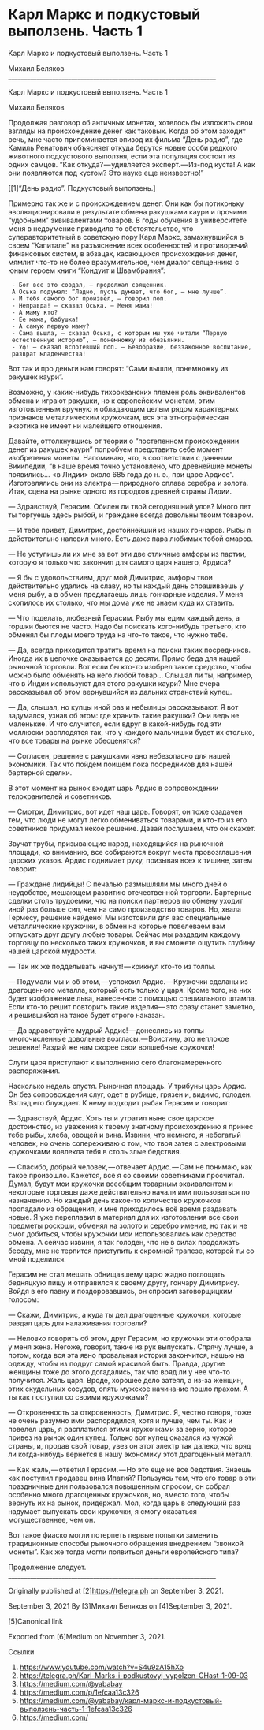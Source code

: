 #  Карл Маркс и подкустовый выползень. Часть 1
 Карл Маркс и подкустовый выползень. Часть 1

   Михаил Беляков
     __________________________________________________________________

Карл Маркс и подкустовый выползень. Часть 1

   Михаил Беляков

   Продолжая разговор об античных монетах, хотелось бы изложить свои
   взгляды на происхождение денег как таковых. Когда об этом заходит речь,
   мне часто припоминается эпизод их фильма “День радио”, где Камиль
   Ренатович объясняет откуда берутся новые особи редкого животного
   подкустового выползня, если эта популяция состоит из одних самцов. “Как
   откуда? — удивляется эксперт. — Из-под куста! А как они появляются под
   кустом? Это науке еще неизвестно!”

   [[1]“День радио”. Подкустовый выползень.]

   Примерно так же и с происхождением денег. Они как бы потихоньку
   эволюционировали в результате обмена ракушками каури и прочими
   “удобными” эквивалентами товаров. В годы обучения в университете меня в
   недоумение приводило то обстоятельство, что суперавторитетный в
   советскую пору Карл Маркс, замахнувшийся в своем “Капитале” на
   разъяснение всех особенностей и противоречий финансовых систем, в
   абзацах, касающихся происхождения денег, мямлит что-то не более
   вразумительное, чем диалог священника с юным героем книги “Кондуит и
   Швамбрания”:

     - Бог все это создал, — продолжал священник.
     А Оська подумал: “Ладно, пусть думает, что бог, — мне лучше”.
     - И тебя самого бог произвел, — говорил поп.
     - Неправда! — сказал Оська. — Меня мама!
     - А маму кто?
     - Ее мама, бабушка!
     - А самую первую маму?
     - Сама вышла, — сказал Оська, с которым мы уже читали “Первую
     естественную историю”, — понемножку из обезьянки.
     - Уф! — сказал вспотевший поп. — Безобразие, беззаконное воспитание,
     разврат младенчества!

   Вот так и про деньги нам говорят: “Сами вышли, понемножку из ракушек
   каури”.

   Возможно, у каких-нибудь тихоокеанских племен роль эквивалентов обмена
   и играют ракушки, но к европейским монетам, этим изготовленным вручную
   и обладающим целым рядом характерных признаков металлическим кружочкам,
   вся эта этнографическая экзотика не имеет ни малейшего отношения.

   Давайте, оттолкнувшись от теории о “постепенном происхождении денег из
   ракушек каури” попробуем представить себе момент изобретения монеты.
   Напоминаю, что, в соответствии с данными Википедии, “в наше время точно
   установлено, что древнейшие монеты появились… <в Лидии> около 685 года
   до н. э., при царе Ардисе”. Изготовлялись они из электра — природного
   сплава серебра и золота. Итак, сцена на рынке одного из городков
   древней страны Лидии.

   — Здравствуй, Герасим. Обилен ли твой сегодняшний улов? Много лет ты
   торгуешь здесь рыбой, и граждане всегда довольны твоим товаром.

   — И тебе привет, Димитрис, достойнейший из наших гончаров. Рыбы я
   действительно наловил много. Есть даже пара любимых тобой омаров.

   — Не уступишь ли их мне за вот эти две отличные амфоры из партии,
   которую я только что закончил для самого царя нашего, Ардиса?

   — Я бы с удовольствием, друг мой Димитрис, амфоры твои действительно
   удались на славу, но ты каждый день спрашиваешь у меня рыбу, а в обмен
   предлагаешь лишь гончарные изделия. У меня скопилось их столько, что мы
   дома уже не знаем куда их ставить.

   — Что поделать, любезный Герасим. Рыбу мы едим каждый день, а горшки
   бьются не часто. Надо бы поискать кого-нибудь третьего, кто обменял бы
   плоды моего труда на что-то такое, что нужно тебе.

   — Да, всегда приходится тратить время на поиски таких посредников.
   Иногда их в цепочке оказывается до десяти. Прямо беда для нашей
   рыночной торговли. Вот если бы кто-то изобрел такое средство, чтобы
   можно было обменять на него любой товар… Слышал ли ты, например, что в
   Индии используют для этого ракушки каури? Мне вчера рассказывал об этом
   вернувшийся из дальних странствий купец.

   — Да, слышал, но купцы иной раз и небылицы рассказывают. Я вот
   задумался, узнав об этом: где хранить такие ракушки? Они ведь не
   маленькие. И что случится, если вдруг в какой-нибудь год эти моллюски
   расплодятся так, что у каждого мальчишки будет их столько, что все
   товары на рынке обесценятся?

   — Согласен, решение с ракушками явно небезопасно для нашей экономики.
   Так что пойдем поищем пока посредников для нашей бартерной сделки.

   В этот момент на рынок входит царь Ардис в сопровождении телохранителей
   и советников.

   — Смотри, Димитрис, вот идет наш царь. Говорят, он тоже озадачен тем,
   что люди не могут легко обмениваться товарами, и кто-то из его
   советников придумал некое решение. Давай послушаем, что он скажет.

   Звучат трубы, призывающие народ, находящийся на рыночной площади, ко
   вниманию, все собираются вокруг места провозглашения царских указов.
   Ардис поднимает руку, призывая всех к тишине, затем говорит:

   — Граждане лидийцы! С печалью размышляли мы много дней о неудобстве,
   мешающем развитию отечественной торговли. Бартерные сделки столь
   трудоемки, что на поиски партнеров по обмену уходит иной раз больше
   сил, чем на само производство товаров. Но, хвала Гермесу, решение
   найдено! Мы изготовили для вас специальные металлические кружочки, в
   обмен на которые повелеваем вам отпускать друг другу любые товары.
   Сейчас мы раздадим каждому торговцу по несколько таких кружочков, и вы
   сможете ощутить глубину нашей царской мудрости.

   — Так их же подделывать начнут! — крикнул кто-то из толпы.

   — Подумали мы и об этом, — успокоил Ардис. — Кружочки сделаны из
   драгоценного металла, который есть только у царя. Кроме того, на них
   будет изображение льва, нанесенное с помощью специального штампа. Если
   кто-то решит повторить такие изделия — это сразу станет заметно, и
   решившийся на такое будет строго наказан.

   — Да здравствуйте мудрый Ардис! — донеслись из толпы многочисленные
   довольные возгласы. — Воистину, это неплохое решение! Раздай же нам
   скорее свои волшебные кружочки!

   Слуги царя приступают к выполнению сего благонамеренного распоряжения.

   Насколько недель спустя. Рыночная площадь. У трибуны царь Ардис. Он без
   сопровождения слуг, одет в рубище, грязен и, видимо, голоден. Взгляд
   его блуждает. К нему подходит рыбак Герасим и говорит:

   — Здравствуй, Ардис. Хоть ты и утратил ныне свое царское достоинство,
   из уважения к твоему знатному происхождению я принес тебе рыбы, хлеба,
   овощей и вина. Извини, что немного, я небогатый человек, но очень
   сопереживаю о том, что твоя затея с электровыми кружочками вовлекла
   тебя в столь злые бедствия.

   — Спасибо, добрый человек, — отвечает Ардис. — Сам не понимаю, как
   такое произошло. Кажется, всё я со своими советниками просчитал. Думал,
   будут мои кружочки всеобщим товарным эквивалентом и некоторые торговцы
   даже действительно начали ими пользоваться по назначению. Но каждый
   день какое-то количество кружочков пропадало из обращения, и мне
   приходилось всё время раздавать новые. Я уже переплавил в материал для
   их изготовления все свои предметы роскоши, обменял на золото и серебро
   имение, но так и не смог добиться, чтобы кружочки мои использовались
   как средство обмена. А сейчас извини, я так голоден, что не в силах
   продолжать беседу, мне не терпится приступить к скромной трапезе,
   которой ты со мной поделился.

   Герасим не стал мешать обнищавшему царю жадно поглощать бедняцкую пищу
   и отправился к своему другу, гончару Димитрису. Войдя в его лавку и
   поздоровавшись, он спросил заговорщицким голосом:

   — Скажи, Димитрис, а куда ты дел драгоценные кружочки, которые раздал
   царь для налаживания торговли?

   — Неловко говорить об этом, друг Герасим, но кружочки эти отобрала у
   меня жена. Негоже, говорит, такие из рук выпускать. Спрячу лучше, а
   потом, когда вся эта явно провальная история закончится, нашью на
   одежду, чтобы из подруг самой красивой быть. Правда, другие женщины
   тоже до этого догадались, так что вряд ли у нее что-то получится. Жаль
   царя. Вроде, хорошее дело затеял, а из-за женщин, этих скудельных
   сосудов, опять мужское начинание пошло прахом. А ты как поступил со
   своими кружочками?

   — Откровенность за откровенность, Димитрис. Я, честно говоря, тоже не
   очень разумно ими распорядился, хотя и лучше, чем ты. Как и повелел
   царь, я расплатился этими кружочками за зерно, которое привез на рынок
   один купец. Только вот купец оказался из чужой страны, и, продав свой
   товар, увез он этот электр так далеко, что вряд ли когда-нибудь
   вернется в нашу экономику этот драгоценный металл.

   — Как жаль, — ответил Герасим. — Но это еще не все бедствия. Знаешь как
   поступил продавец вина Ипатий? Пользуясь тем, что его товар в эти
   праздничные дни пользовался повышенным спросом, он собрал особенно
   много драгоценных кружочков, но, вместо того, чтобы вернуть их на
   рынок, придержал. Мол, когда царь в следующий раз надумает выпускать
   свои кружочки, я смогу оказаться могущественнее, чем он.

   Вот такое фиаско могли потерпеть первые попытки заменить традиционные
   способы рыночного обращения внедрением “звонкой монеты”. Как же тогда
   могли появиться деньги европейского типа?

   Продолжение следует.
     __________________________________________________________________

   Originally published at [2]https://telegra.ph on September 3, 2021.

<time>September 3, 2021</time>
   By [3]Михаил Беляков on [4]September 3, 2021.

   [5]Canonical link

   Exported from [6]Medium on November 3, 2021.

Ссылки

   1. https://www.youtube.com/watch?v=S4u9zA15hXo
   2. https://telegra.ph/Karl-Marks-i-podkustovyj-vypolzen-CHast-1-09-03
   3. https://medium.com/@yababay
   4. https://medium.com/p/1efcaa13c326
   5. https://medium.com/@yababay/карл-маркс-и-подкустовый-выползень-часть-1-1efcaa13c326
   6. https://medium.com/
